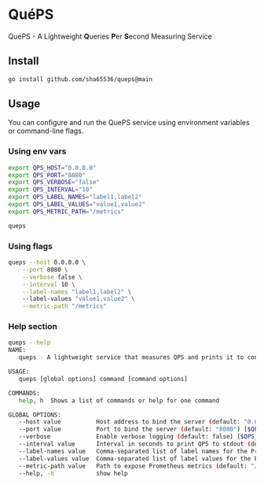 # QuéPS
QuéPS - A Lightweight **Q**ueries **P**er **S**econd Measuring Service

## Install
```sh
go install github.com/sha65536/queps@main
```

## Usage
You can configure and run the QuePS service using environment variables or command-line flags.

### Using env vars
```sh
export QPS_HOST="0.0.0.0"
export QPS_PORT="8080"
export QPS_VERBOSE="false"
export QPS_INTERVAL="10"
export QPS_LABEL_NAMES="label1,label2"
export QPS_LABEL_VALUES="value1,value2"
export QPS_METRIC_PATH="/metrics"

queps
```

### Using flags
```sh
queps --host 0.0.0.0 \
    --port 8080 \
    --verbose false \
    --interval 10 \
    --label-names "label1,label2" \ 
    --label-values "value1,value2" \
    --metric-path "/metrics"
```

### Help section
```sh
queps --help
NAME:
   queps - A lightweight service that measures QPS and prints it to console and prometheus metrics

USAGE:
   queps [global options] command [command options] 

COMMANDS:
   help, h  Shows a list of commands or help for one command

GLOBAL OPTIONS:
   --host value          Host address to bind the server (default: "0.0.0.0") [$QPS_HOST]
   --port value          Port to bind the server (default: "8080") [$QPS_PORT]
   --verbose             Enable verbose logging (default: false) [$QPS_VERBOSE]
   --interval value      Interval in seconds to print QPS to stdout (default: 10) [$QPS_INTERVAL]
   --label-names value   Comma-separated list of label names for the Prometheus metric [$QPS_LABEL_NAMES]
   --label-values value  Comma-separated list of label values for the Prometheus metric [$QPS_LABEL_VALUES]
   --metric-path value   Path to expose Prometheus metrics (default: "/metrics") [$QPS_METRIC_PATH]
   --help, -h            show help
```